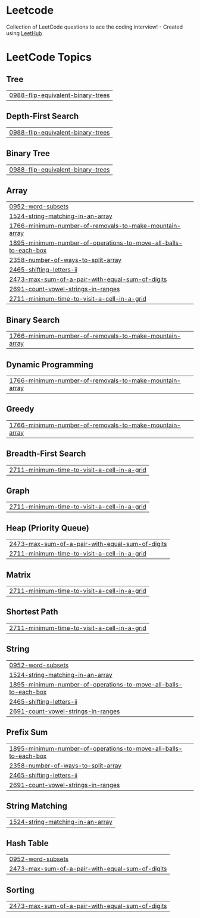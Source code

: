 # Leetcode
Collection of LeetCode questions to ace the coding interview! - Created using [LeetHub](https://github.com/QasimWani/LeetHub)

<!---LeetCode Topics Start-->
# LeetCode Topics
## Tree
|  |
| ------- |
| [0988-flip-equivalent-binary-trees](https://github.com/mohdzaid123/Leetcode/tree/master/0988-flip-equivalent-binary-trees) |
## Depth-First Search
|  |
| ------- |
| [0988-flip-equivalent-binary-trees](https://github.com/mohdzaid123/Leetcode/tree/master/0988-flip-equivalent-binary-trees) |
## Binary Tree
|  |
| ------- |
| [0988-flip-equivalent-binary-trees](https://github.com/mohdzaid123/Leetcode/tree/master/0988-flip-equivalent-binary-trees) |
## Array
|  |
| ------- |
| [0952-word-subsets](https://github.com/mohdzaid123/Leetcode/tree/master/0952-word-subsets) |
| [1524-string-matching-in-an-array](https://github.com/mohdzaid123/Leetcode/tree/master/1524-string-matching-in-an-array) |
| [1766-minimum-number-of-removals-to-make-mountain-array](https://github.com/mohdzaid123/Leetcode/tree/master/1766-minimum-number-of-removals-to-make-mountain-array) |
| [1895-minimum-number-of-operations-to-move-all-balls-to-each-box](https://github.com/mohdzaid123/Leetcode/tree/master/1895-minimum-number-of-operations-to-move-all-balls-to-each-box) |
| [2358-number-of-ways-to-split-array](https://github.com/mohdzaid123/Leetcode/tree/master/2358-number-of-ways-to-split-array) |
| [2465-shifting-letters-ii](https://github.com/mohdzaid123/Leetcode/tree/master/2465-shifting-letters-ii) |
| [2473-max-sum-of-a-pair-with-equal-sum-of-digits](https://github.com/mohdzaid123/Leetcode/tree/master/2473-max-sum-of-a-pair-with-equal-sum-of-digits) |
| [2691-count-vowel-strings-in-ranges](https://github.com/mohdzaid123/Leetcode/tree/master/2691-count-vowel-strings-in-ranges) |
| [2711-minimum-time-to-visit-a-cell-in-a-grid](https://github.com/mohdzaid123/Leetcode/tree/master/2711-minimum-time-to-visit-a-cell-in-a-grid) |
## Binary Search
|  |
| ------- |
| [1766-minimum-number-of-removals-to-make-mountain-array](https://github.com/mohdzaid123/Leetcode/tree/master/1766-minimum-number-of-removals-to-make-mountain-array) |
## Dynamic Programming
|  |
| ------- |
| [1766-minimum-number-of-removals-to-make-mountain-array](https://github.com/mohdzaid123/Leetcode/tree/master/1766-minimum-number-of-removals-to-make-mountain-array) |
## Greedy
|  |
| ------- |
| [1766-minimum-number-of-removals-to-make-mountain-array](https://github.com/mohdzaid123/Leetcode/tree/master/1766-minimum-number-of-removals-to-make-mountain-array) |
## Breadth-First Search
|  |
| ------- |
| [2711-minimum-time-to-visit-a-cell-in-a-grid](https://github.com/mohdzaid123/Leetcode/tree/master/2711-minimum-time-to-visit-a-cell-in-a-grid) |
## Graph
|  |
| ------- |
| [2711-minimum-time-to-visit-a-cell-in-a-grid](https://github.com/mohdzaid123/Leetcode/tree/master/2711-minimum-time-to-visit-a-cell-in-a-grid) |
## Heap (Priority Queue)
|  |
| ------- |
| [2473-max-sum-of-a-pair-with-equal-sum-of-digits](https://github.com/mohdzaid123/Leetcode/tree/master/2473-max-sum-of-a-pair-with-equal-sum-of-digits) |
| [2711-minimum-time-to-visit-a-cell-in-a-grid](https://github.com/mohdzaid123/Leetcode/tree/master/2711-minimum-time-to-visit-a-cell-in-a-grid) |
## Matrix
|  |
| ------- |
| [2711-minimum-time-to-visit-a-cell-in-a-grid](https://github.com/mohdzaid123/Leetcode/tree/master/2711-minimum-time-to-visit-a-cell-in-a-grid) |
## Shortest Path
|  |
| ------- |
| [2711-minimum-time-to-visit-a-cell-in-a-grid](https://github.com/mohdzaid123/Leetcode/tree/master/2711-minimum-time-to-visit-a-cell-in-a-grid) |
## String
|  |
| ------- |
| [0952-word-subsets](https://github.com/mohdzaid123/Leetcode/tree/master/0952-word-subsets) |
| [1524-string-matching-in-an-array](https://github.com/mohdzaid123/Leetcode/tree/master/1524-string-matching-in-an-array) |
| [1895-minimum-number-of-operations-to-move-all-balls-to-each-box](https://github.com/mohdzaid123/Leetcode/tree/master/1895-minimum-number-of-operations-to-move-all-balls-to-each-box) |
| [2465-shifting-letters-ii](https://github.com/mohdzaid123/Leetcode/tree/master/2465-shifting-letters-ii) |
| [2691-count-vowel-strings-in-ranges](https://github.com/mohdzaid123/Leetcode/tree/master/2691-count-vowel-strings-in-ranges) |
## Prefix Sum
|  |
| ------- |
| [1895-minimum-number-of-operations-to-move-all-balls-to-each-box](https://github.com/mohdzaid123/Leetcode/tree/master/1895-minimum-number-of-operations-to-move-all-balls-to-each-box) |
| [2358-number-of-ways-to-split-array](https://github.com/mohdzaid123/Leetcode/tree/master/2358-number-of-ways-to-split-array) |
| [2465-shifting-letters-ii](https://github.com/mohdzaid123/Leetcode/tree/master/2465-shifting-letters-ii) |
| [2691-count-vowel-strings-in-ranges](https://github.com/mohdzaid123/Leetcode/tree/master/2691-count-vowel-strings-in-ranges) |
## String Matching
|  |
| ------- |
| [1524-string-matching-in-an-array](https://github.com/mohdzaid123/Leetcode/tree/master/1524-string-matching-in-an-array) |
## Hash Table
|  |
| ------- |
| [0952-word-subsets](https://github.com/mohdzaid123/Leetcode/tree/master/0952-word-subsets) |
| [2473-max-sum-of-a-pair-with-equal-sum-of-digits](https://github.com/mohdzaid123/Leetcode/tree/master/2473-max-sum-of-a-pair-with-equal-sum-of-digits) |
## Sorting
|  |
| ------- |
| [2473-max-sum-of-a-pair-with-equal-sum-of-digits](https://github.com/mohdzaid123/Leetcode/tree/master/2473-max-sum-of-a-pair-with-equal-sum-of-digits) |
<!---LeetCode Topics End-->